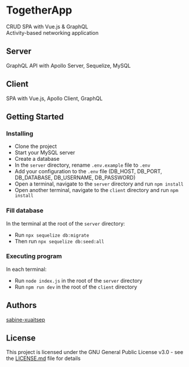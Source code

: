# TogetherApp

CRUD SPA with Vue.js & GraphQL  
Activity-based networking application


## Server

GraphQL API with Apollo Server, Sequelize, MySQL

## Client

SPA with Vue.js, Apollo Client, GraphQL


## Getting Started

### Installing

* Clone the project
* Start your MySQL server
* Create a database
* In the `server` directory, rename `.env.example` file to `.env` 
* Add your configuration to the `.env` file (DB_HOST, DB_PORT, DB_DATABASE, DB_USERNAME, DB_PASSWORD)
* Open a terminal, navigate to the `server` directory and run `npm install`
* Open another terminal, navigate to the `client` directory and run `npm install`

### Fill database

In the terminal at the root of the `server` directory:  
* Run `npx sequelize db:migrate`  
* Then run `npx sequelize db:seed:all`

### Executing program

In each terminal:  
* Run `node index.js` in the root of the `server` directory 
* Run `npm run dev` in the root of the `client` directory 

## Authors

[sabine-xuaitsep](https://github.com/sabine-xuaitsep)

## License

This project is licensed under the GNU General Public License v3.0 - see the [LICENSE.md](https://github.com/sabine-xuaitsep/TogetherApp/blob/main/LICENSE.md) file for details
